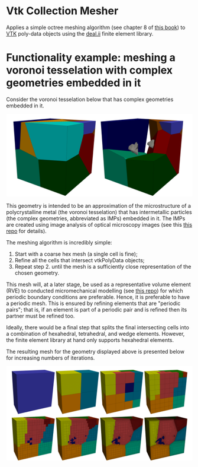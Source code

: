 # Vtk Collection Mesher

Applies a simple octree meshing algorithm (see chapter 8 of [this book](https://books.google.co.za/books/about/Automatic_Mesh_Generation.html?id=a6yPzQEACAAJ&redir_esc=y)) to [VTK](https://vtk.org/) poly-data objects using 
the [deal.ii](https://www.dealii.org/) finite element library.

# Functionality example: meshing a voronoi tesselation with complex geometries embedded in it

Consider the voronoi tesselation below that has complex geometries embedded in it.

![alt text](https://github.com/BenAlheit/vtk-collection-mesher_public/blob/master/imgs/voronois.png?raw=true)

This geometry is intended to be an approximation of the microstructure of a polycrystalline metal (the voronoi tesselation) that has intermetallic particles 
(the complex geometries, abbreviated as IMPs) embedded in it. The IMPs are created using image analysis of optical microscopy images (see this [this repo](https://github.com/BenAlheit/imp-image-analysis_public)
for details).

The meshing algorithm is incredibly simple:
1. Start with a coarse hex mesh (a single cell is fine);
2. Refine all the cells that intersect vtkPolyData objects;
3. Repeat step 2. until the mesh is a sufficiently close representation of the chosen geometry.

This mesh will, at a later stage, be used as a representative volume element (RVE) to conducted micromechanical modelling (see [this repo](https://github.com/BenAlheit/solver_public)) 
for which periodic boundary conditions are preferable. Hence, it is preferable to have a periodic mesh. This is ensured by refining elements that are "periodic pairs"; that is, 
if an element is part of a periodic pair and is refined then its partner must be refined too.

Ideally, there would be a final step that splits the final intersecting cells into a combination of hexahedral, tetrahedral, and wedge elements. However, 
the finite element library at hand only supports hexahedral elements. 

The resulting mesh for the geometry displayed above is presented below for increasing numbers of iterations.

![alt text](https://github.com/BenAlheit/vtk-collection-mesher_public/blob/master/imgs/meshes-together.png?raw=true)
